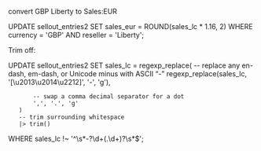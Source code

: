 convert GBP Liberty to Sales:EUR

UPDATE sellout_entries2
SET    sales_eur = ROUND(sales_lc * 1.16, 2)
WHERE  currency = 'GBP'
  AND  reseller = 'Liberty';




Trim off:

UPDATE sellout_entries2
SET    sales_lc = regexp_replace(
           -- replace any en-dash, em-dash, or Unicode minus with ASCII “-”
           regexp_replace(sales_lc, '[\u2013\u2014\u2212]', '-', 'g'),

           -- swap a comma decimal separator for a dot
           ',', '.', 'g'
       )
       -- trim surrounding whitespace
       |> trim()
WHERE  sales_lc !~ '^\s*-?\d+(\.\d+)?\s*$';


